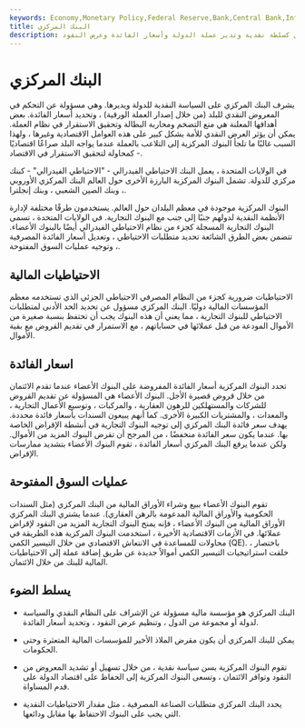 ```yaml
---
keywords: Economy,Monetary Policy,Federal Reserve,Bank,Central Bank,Inflation,Crypto
title: البنك المركزي
description: البنك المركزي. مؤسسة مالية تعمل كسلطة نقدية وتدير عملة الدولة وأسعار الفائدة وعرض النقود.
---
```


# البنك المركزي
يشرف البنك المركزي على السياسة النقدية للدولة ويديرها. وهي مسؤولة عن التحكم في المعروض النقدي للبلد (من خلال إصدار العملة الورقية) ، وتحديد أسعار الفائدة. بعض أهدافها المعلنة هي منع التضخم ومحاربة البطالة وتحقيق الاستقرار في نظام العملة. يمكن أن يؤثر العرض النقدي للأمة بشكل كبير على هذه العوامل الاقتصادية وغيرها ، ولهذا السبب غالبًا ما تلجأ البنوك المركزية إلى التلاعب بالعملة عندما يواجه البلد صراعًا اقتصاديًا - كمحاولة لتحقيق الاستقرار في الاقتصاد.

في الولايات المتحدة ، يعمل البنك الاحتياطي الفيدرالي - "الاحتياطي الفيدرالي" - كبنك مركزي للدولة. تشمل البنوك المركزية البارزة الأخرى حول العالم البنك المركزي الأوروبي ، وبنك الصين الشعبي ، وبنك إنجلترا.

البنوك المركزية موجودة في معظم البلدان حول العالم. يستخدمون طرقًا مختلفة لإدارة الأنظمة النقدية لدولهم جنبًا إلى جنب مع البنوك التجارية. في الولايات المتحدة ، تسمى البنوك التجارية المسجلة كجزء من نظام الاحتياطي الفيدرالي أيضًا بالبنوك الأعضاء. تتضمن بعض الطرق الشائعة تحديد متطلبات الاحتياطي ، وتعديل أسعار الفائدة المصرفية ، وتوجيه عمليات السوق المفتوحة.

## الاحتياطيات المالية

الاحتياطيات ضرورية كجزء من النظام المصرفي الاحتياطي الجزئي الذي تستخدمه معظم المؤسسات المالية دوليًا. البنك المركزي مسؤول عن تحديد الحد الأدنى لمتطلبات الاحتياطي للبنوك التجارية ، مما يعني أن هذه البنوك يجب أن تحتفظ بنسبة صغيرة من الأموال المودعة من قبل عملائها في حساباتهم ، مع الاستمرار في تقديم القروض مع بقية الأموال.

## اسعار الفائدة

تحدد البنوك المركزية أسعار الفائدة المفروضة على البنوك الأعضاء عندما تقدم الائتمان من خلال قروض قصيرة الأجل. البنوك الأعضاء هي المسؤولة عن تقديم القروض للشركات والمستهلكين للرهون العقارية ، والمركبات ، وتوسيع الأعمال التجارية ، والمعدات ، والمشتريات الكبيرة الأخرى. كما أنهم يبيعون السندات بأسعار فائدة محددة. يهدف سعر فائدة البنك المركزي إلى توجيه البنوك التجارية في أنشطة الإقراض الخاصة بها. عندما يكون سعر الفائدة منخفضًا ، من المرجح أن تقرض البنوك المزيد من الأموال. ولكن عندما يرفع البنك المركزي أسعار الفائدة ، تقوم البنوك الأعضاء بتشديد ممارسات الإقراض.

## عمليات السوق المفتوحة

تقوم البنوك الأعضاء ببيع وشراء الأوراق المالية من البنك المركزي (مثل السندات الحكومية والأوراق المالية المدعومة بالرهن العقاري). عندما يشتري البنك المركزي الأوراق المالية من البنوك الأعضاء ، فإنه يمنح البنوك التجارية المزيد من النقود لإقراض عملائها. في الأزمات الاقتصادية الأخيرة ، استخدمت البنوك المركزية هذه الطريقة في محاولات للمساعدة في الانتعاش الاقتصادي من خلال التيسير الكمي (QE). باختصار ، خلقت استراتيجيات التيسير الكمي أموالاً جديدة عن طريق إضافة عملة إلى الاحتياطيات المالية للبنك من خلال الائتمان.

## يسلط الضوء

- البنك المركزي هو مؤسسة مالية مسؤولة عن الإشراف على النظام النقدي والسياسة لدولة أو مجموعة من الدول ، وتنظيم عرض النقود ، وتحديد أسعار الفائدة.

- يمكن للبنك المركزي أن يكون مقرض الملاذ الأخير للمؤسسات المالية المتعثرة وحتى الحكومات.

- تقوم البنوك المركزية بسن سياسة نقدية ، من خلال تسهيل أو تشديد المعروض من النقود وتوافر الائتمان ، وتسعى البنوك المركزية إلى الحفاظ على اقتصاد الدولة على قدم المساواة.

- يحدد البنك المركزي متطلبات الصناعة المصرفية ، مثل مقدار الاحتياطيات النقدية التي يجب على البنوك الاحتفاظ بها مقابل ودائعها.

